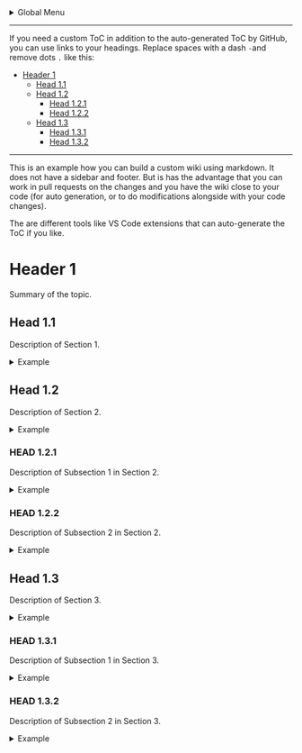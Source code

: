 <details>
    <summary>Global Menu</summary>

* [Home](#Header-1)  
* [Page1](Page1.md)  
  * [Page 1.1](Page1-1.md)
  * [Page 1.2](Page1-2.md)
* [Page2](Page2.md)

</details>

***

If you need a custom ToC in addition to the auto-generated ToC by GitHub, you can use links to your headings. Replace spaces with a dash `-`and remove dots `.` like this:

* [Header 1](#Header-1)  
  * [Head 1.1](#head-11)  
  * [Head 1.2](#head-12)  
    * [Head 1.2.1](#head-121)
    * [Head 1.2.2](#head-122)
  * [Head 1.3](#head-13)  
    * [Head 1.3.1](#head-131)
    * [Head 1.3.2](#head-132)

***

This is an example how you can build a custom wiki using markdown. It does not have a sidebar and footer. But is has the advantage that you can work in pull requests on the changes and you have the wiki close to your code (for auto generation, or to do modifications alongside with your code changes).

The are different tools like VS Code extensions that can auto-generate the ToC if you like.

# Header 1

Summary of the topic.

## Head 1.1

Description of Section 1.

<details>
    <summary>Example</summary>

```js
  nextWhenVisible() {
    // Don't call next when the page isn't visible
    // or the carousel or its parent isn't visible
    if (!document.hidden && isVisible(this._element)) {
      this.next()
    }
  }
```

</details>

## Head 1.2

Description of Section 2.

<details>
    <summary>Example</summary>

```js
  nextWhenVisible() {
    // Don't call next when the page isn't visible
    // or the carousel or its parent isn't visible
    if (!document.hidden && isVisible(this._element)) {
      this.next()
    }
  }
```

</details>

### HEAD 1.2.1

Description of Subsection 1 in Section 2.

<details>
    <summary>Example</summary>

```js
  nextWhenVisible() {
    // Don't call next when the page isn't visible
    // or the carousel or its parent isn't visible
    if (!document.hidden && isVisible(this._element)) {
      this.next()
    }
  }
```

</details>

### HEAD 1.2.2

Description of Subsection 2 in Section 2.

<details>
    <summary>Example</summary>

```js
  nextWhenVisible() {
    // Don't call next when the page isn't visible
    // or the carousel or its parent isn't visible
    if (!document.hidden && isVisible(this._element)) {
      this.next()
    }
  }
```

</details>

## Head 1.3

Description of Section 3.

<details>
    <summary>Example</summary>

```js
  nextWhenVisible() {
    // Don't call next when the page isn't visible
    // or the carousel or its parent isn't visible
    if (!document.hidden && isVisible(this._element)) {
      this.next()
    }
  }
```

</details>

### HEAD 1.3.1

Description of Subsection 1 in Section 3.

<details>
    <summary>Example</summary>

```js
  nextWhenVisible() {
    // Don't call next when the page isn't visible
    // or the carousel or its parent isn't visible
    if (!document.hidden && isVisible(this._element)) {
      this.next()
    }
  }
```

</details>

### HEAD 1.3.2

Description of Subsection 2 in Section 3.

<details>
    <summary>Example</summary>

```js
  nextWhenVisible() {
    // Don't call next when the page isn't visible
    // or the carousel or its parent isn't visible
    if (!document.hidden && isVisible(this._element)) {
      this.next()
    }
  }
```

</details>
